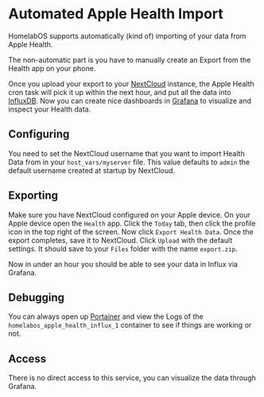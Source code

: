 # Automated Apple Health Import

HomelabOS supports automatically (kind of) importing of your data from Apple Health.

The non-automatic part is you have to manually create an Export from the Health app on your phone.

Once you upload your export to your [NextCloud](/sofware/nextcloud/) instance, the Apple Health cron task will pick it up within the next hour, and put all the data into [InfluxDB](/software/influxdb). Now you can create nice dashboards in [Grafana](/software/grafana/) to visualize and inspect your Health data.

## Configuring

You need to set the NextCloud username that you want to import Health Data from in your `host_vars/myserver` file. This value defaults to `admin` the default username created at startup by NextCloud.

## Exporting

Make sure you have NextCloud configured on your Apple device. On your Apple device open the `Health` app. Click the `Today` tab, then click the profile icon in the top right of the screen. Now click `Export Health Data`. Once the export completes, save it to NextCloud. Click `Upload` with the default settings. It should save to your `Files` folder with the name `export.zip`.

Now in under an hour you should be able to see your data in Influx via Grafana.

## Debugging

You can always open up [Portainer](/software/portainer/) and view the Logs of the `homelabos_apple_health_influx_1` container to see if things are working or not.

## Access

There is no direct access to this service, you can visualize the data through Grafana.